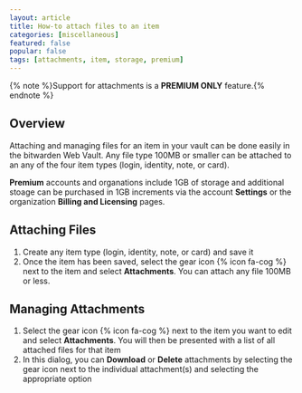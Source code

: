 ```yaml
---
layout: article
title: How-to attach files to an item
categories: [miscellaneous]
featured: false
popular: false
tags: [attachments, item, storage, premium]
---
```


{% note %}Support for attachments is a **PREMIUM ONLY** feature.{% endnote %}

## Overview

Attaching and managing files for an item in your vault can be done easily in the bitwarden Web Vault. Any file type 100MB or smaller can be attached to an any of the four item types (login, identity, note, or card).

**Premium** accounts and organations include 1GB of storage and additional stoage can be purchased in 1GB increments via the account **Settings** or the organization **Billing and Licensing** pages.

## Attaching Files

1. Create any item type (login, identity, note, or card) and save it
2. Once the item has been saved, select the gear icon {% icon fa-cog %} next to the item and select **Attachments**. You can attach any file 100MB or less.

## Managing Attachments

1. Select the gear icon {% icon fa-cog %} next to the item you want to edit and select **Attachments**. You will then be presented with a list of all attached files for that item
2. In this dialog, you can **Download** or **Delete** attachments by selecting the gear icon next to the individual attachment(s) and selecting the appropriate option
